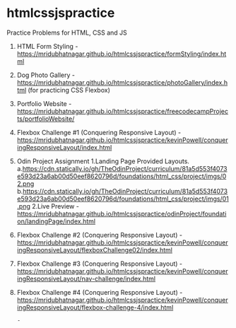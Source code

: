 # htmlcssjspractice
Practice Problems for HTML, CSS and JS

1. HTML Form Styling - https://mridubhatnagar.github.io/htmlcssjspractice/formStyling/index.html
2. Dog Photo Gallery - https://mridubhatnagar.github.io/htmlcssjspractice/photoGallery/index.html (for practicing CSS Flexbox)
3. Portfolio Website - https://mridubhatnagar.github.io/htmlcssjspractice/freecodecampProjects/portfolioWebsite/
4. Flexbox Challenge #1 (Conquering Responsive Layout) - https://mridubhatnagar.github.io/htmlcssjspractice/kevinPowell/conqueringResponsiveLayout/index.html
5. Odin Project Assignment
       1.Landing Page Provided Layouts.
            a.https://cdn.statically.io/gh/TheOdinProject/curriculum/81a5d553f4073e593d23a6ab00d50eef8620796d/foundations/html_css/project/imgs/02.png
            b.https://cdn.statically.io/gh/TheOdinProject/curriculum/81a5d553f4073e593d23a6ab00d50eef8620796d/foundations/html_css/project/imgs/01.png
       2.Live Preview - https://mridubhatnagar.github.io/htmlcssjspractice/odinProject/foundation/landingPage/index.html
6. Flexbox Challenge #2 (Conquering Responsive Layout) - https://mridubhatnagar.github.io/htmlcssjspractice/kevinPowell/conqueringResponsiveLayout/flexboxChallenge02/index.html
7. Flexbox Challenge #3 (Conquering Responsive Layout) - https://mridubhatnagar.github.io/htmlcssjspractice/kevinPowell/conqueringResponsiveLayout/nav-challenge/index.html
8. Flexbox Challenge #4 (Conquering Responsive Layout) - https://mridubhatnagar.github.io/htmlcssjspractice/kevinPowell/conqueringResponsiveLayout/flexbox-challenge-4/index.html 


       -     
